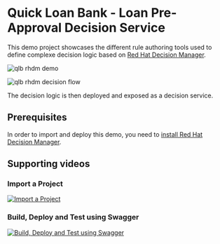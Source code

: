# Quick Loan Bank - Loan Pre-Approval Decision Service

This demo project showcases the different rule authoring tools used to define complexe decision logic based on [Red Hat Decision Manager](https://www.redhat.com/en/technologies/jboss-middleware/decision-manager).

![qlb rhdm demo](global/qlb_rhdm.png?raw=true)

![qlb rhdm decision flow](global/decision-flow.png)

The decision logic is then deployed and exposed as a decision service.

## Prerequisites

In order to import and deploy this demo, you need to [install Red Hat Decision Manager](https://github.com/jbossdemocentral/rhdm7-install-demo).

## Supporting videos

### Import a Project

[![Import a Project](https://i.imgur.com/1UkM1kj.pngj)](https://vimeo.com/259895728 "Import a Project")

### Build, Deploy and Test using Swagger

[![Build, Deploy and Test using Swagger](https://i.imgur.com/BreR7A7.png)](https://vimeo.com/259896609 "Build, Deploy and Test using Swagger")
